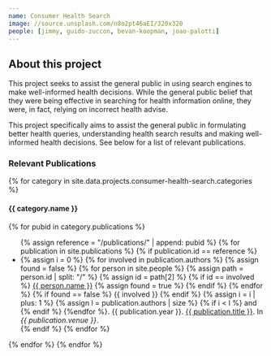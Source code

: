 ```yaml
---
name: Consumer Health Search
image: //source.unsplash.com/n8o2pt46aEI/320x320
people: [jimmy, guido-zuccon, bevan-koopman, joao-palotti]
---
```


## About this project

This project seeks to assist the general public in using search engines to make well-informed health decisions. While the general public belief that they were being effective in searching for health information online, they were, in fact, relying on incorrect health advise. 

This project specifically aims to assist the general public in formulating better health queries, understanding health search results and making well-informed health decisions. See below for a list of relevant publications.


### Relevant Publications 

{% for category in site.data.projects.consumer-health-search.categories %}
#### {{ category.name }}
{% for pubid in category.publications %}
<ul>
    {% assign reference =  "/publications/" | append: pubid %}
    {% for publication in site.publications %}
        {% if publication.id == reference %}
            <li>
            {% assign i = 0 %}
            {% for involved in publication.authors %}
                {% assign found = false %}
                {% for person in site.people %}
                    {% assign path = person.id | split: "/" %}
                    {% assign id = path[2] %}
                    {% if id == involved %}
                        <a href="{{ person.id }}">{{ person.name }}</a>
                        {% assign found = true %}
                    {% endif %}
                {% endfor %}
                {% if found == false %}
                    {{ involved }}
                {% endif %}
                {% assign i = i | plus: 1 %}
                {% assign l = publication.authors | size %}
                {% if i < l %}
                and
                {% endif %}
            {%endfor %}.
           {{ publication.year }}.
           <a href="{{ publication.id }}">{{ publication.title }}</a>.
           In <em>{{ publication.venue }}</em>.
           </li>
        {% endif %}
    {% endfor %}
</ul>
{% endfor %}
{% endfor %}
